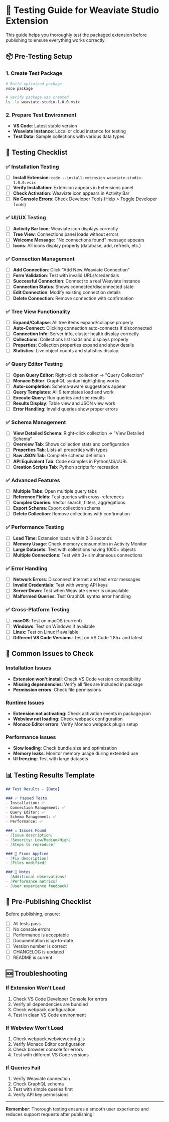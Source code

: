 # 🧪 Testing Guide for Weaviate Studio Extension

This guide helps you thoroughly test the packaged extension before publishing to ensure everything works correctly.

## 📦 **Pre-Testing Setup**

### **1. Create Test Package**
```bash
# Build optimized package
vsce package

# Verify package was created
ls -la weaviate-studio-1.0.0.vsix
```

### **2. Prepare Test Environment**
- **VS Code**: Latest stable version
- **Weaviate Instance**: Local or cloud instance for testing
- **Test Data**: Sample collections with various data types

## 🎯 **Testing Checklist**

### **✅ Installation Testing**
- [ ] **Install Extension**: `code --install-extension weaviate-studio-1.0.0.vsix`
- [ ] **Verify Installation**: Extension appears in Extensions panel
- [ ] **Check Activation**: Weaviate icon appears in Activity Bar
- [ ] **No Console Errors**: Check Developer Tools (Help > Toggle Developer Tools)

### **✅ UI/UX Testing**
- [ ] **Activity Bar Icon**: Weaviate icon displays correctly
- [ ] **Tree View**: Connections panel loads without errors
- [ ] **Welcome Message**: "No connections found" message appears
- [ ] **Icons**: All icons display properly (database, add, refresh, etc.)

### **✅ Connection Management**
- [ ] **Add Connection**: Click "Add New Weaviate Connection"
- [ ] **Form Validation**: Test with invalid URLs/credentials
- [ ] **Successful Connection**: Connect to a real Weaviate instance
- [ ] **Connection Status**: Shows connected/disconnected state
- [ ] **Edit Connection**: Modify existing connection details
- [ ] **Delete Connection**: Remove connection with confirmation

### **✅ Tree View Functionality**
- [ ] **Expand/Collapse**: All tree items expand/collapse properly
- [ ] **Auto-Connect**: Clicking connection auto-connects if disconnected
- [ ] **Connection Info**: Server info, cluster health display correctly
- [ ] **Collections**: Collections list loads and displays properly
- [ ] **Properties**: Collection properties expand and show details
- [ ] **Statistics**: Live object counts and statistics display

### **✅ Query Editor Testing**
- [ ] **Open Query Editor**: Right-click collection → "Query Collection"
- [ ] **Monaco Editor**: GraphQL syntax highlighting works
- [ ] **Auto-completion**: Schema-aware suggestions appear
- [ ] **Query Templates**: All 9 templates load and work
- [ ] **Execute Query**: Run queries and see results
- [ ] **Results Display**: Table view and JSON view work
- [ ] **Error Handling**: Invalid queries show proper errors

### **✅ Schema Management**
- [ ] **View Detailed Schema**: Right-click collection → "View Detailed Schema"
- [ ] **Overview Tab**: Shows collection stats and configuration
- [ ] **Properties Tab**: Lists all properties with types
- [ ] **Raw JSON Tab**: Complete schema definition
- [ ] **API Equivalent Tab**: Code examples in Python/JS/cURL
- [ ] **Creation Scripts Tab**: Python scripts for recreation

### **✅ Advanced Features**
- [ ] **Multiple Tabs**: Open multiple query tabs
- [ ] **Reference Fields**: Test queries with cross-references
- [ ] **Complex Queries**: Vector search, filters, aggregations
- [ ] **Export Schema**: Export collection schema
- [ ] **Delete Collection**: Remove collections with confirmation

### **✅ Performance Testing**
- [ ] **Load Time**: Extension loads within 2-3 seconds
- [ ] **Memory Usage**: Check memory consumption in Activity Monitor
- [ ] **Large Datasets**: Test with collections having 1000+ objects
- [ ] **Multiple Connections**: Test with 3+ simultaneous connections

### **✅ Error Handling**
- [ ] **Network Errors**: Disconnect internet and test error messages
- [ ] **Invalid Credentials**: Test with wrong API keys
- [ ] **Server Down**: Test when Weaviate server is unavailable
- [ ] **Malformed Queries**: Test GraphQL syntax error handling

### **✅ Cross-Platform Testing**
- [ ] **macOS**: Test on macOS (current)
- [ ] **Windows**: Test on Windows if available
- [ ] **Linux**: Test on Linux if available
- [ ] **Different VS Code Versions**: Test on VS Code 1.85+ and latest

## 🐛 **Common Issues to Check**

### **Installation Issues**
- **Extension won't install**: Check VS Code version compatibility
- **Missing dependencies**: Verify all files are included in package
- **Permission errors**: Check file permissions

### **Runtime Issues**
- **Extension not activating**: Check activation events in package.json
- **Webview not loading**: Check webpack configuration
- **Monaco Editor errors**: Verify Monaco webpack plugin setup

### **Performance Issues**
- **Slow loading**: Check bundle size and optimization
- **Memory leaks**: Monitor memory usage during extended use
- **UI freezing**: Test with large datasets

## 📊 **Testing Results Template**

```markdown
## Test Results - [Date]

### ✅ Passed Tests
- Installation: ✅
- Connection Management: ✅
- Query Editor: ✅
- Schema Management: ✅
- Performance: ✅

### ⚠️ Issues Found
- [Issue description]
- [Severity: Low/Medium/High]
- [Steps to reproduce]

### 🔧 Fixes Applied
- [Fix description]
- [Files modified]

### 📝 Notes
- [Additional observations]
- [Performance metrics]
- [User experience feedback]
```

## 🚀 **Pre-Publishing Checklist**

Before publishing, ensure:
- [ ] All tests pass
- [ ] No console errors
- [ ] Performance is acceptable
- [ ] Documentation is up-to-date
- [ ] Version number is correct
- [ ] CHANGELOG is updated
- [ ] README is current

## 🆘 **Troubleshooting**

### **If Extension Won't Load**
1. Check VS Code Developer Console for errors
2. Verify all dependencies are bundled
3. Check webpack configuration
4. Test in clean VS Code environment

### **If Webview Won't Load**
1. Check webpack.webview.config.js
2. Verify Monaco Editor configuration
3. Check browser console for errors
4. Test with different VS Code versions

### **If Queries Fail**
1. Verify Weaviate connection
2. Check GraphQL schema
3. Test with simple queries first
4. Verify API key permissions

---

**Remember**: Thorough testing ensures a smooth user experience and reduces support requests after publishing! 